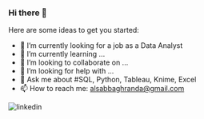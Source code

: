 ### Hi there 👋

<!--
**Randasabag/Randasabag** is a ✨ _special_ ✨ repository because its `README.md` (this file) appears on your GitHub profile.-->

Here are some ideas to get you started:

- 🔭 I’m currently looking for a job as a Data Analyst
- 🌱 I’m currently learning ...
- 👯 I’m looking to collaborate on ...
- 🤔 I’m looking for help with ...
- 💬 Ask me about #SQL, Python, Tableau, Knime, Excel
- 📫 How to reach me: alsabbaghranda@gmail.com

![linkedin](https://user-images.githubusercontent.com/72505892/206494075-93a228cd-7a13-4fad-942a-d7d0217ec34d.svg)
